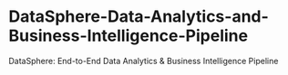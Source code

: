 # DataSphere-Data-Analytics-and-Business-Intelligence-Pipeline
DataSphere: End-to-End Data Analytics &amp; Business Intelligence Pipeline
